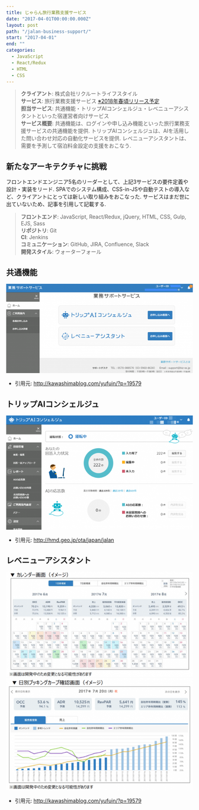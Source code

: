 ```yaml
---
title: じゃらん旅行業務支援サービス
date: "2017-04-01T00:00:00.000Z"
layout: post
path: "/jalan-business-support/"
start: "2017-04-01"
end: ""
categories:
  - JavaScript
  - React/Redux
  - HTML
  - CSS
---
```


> <b>クライアント</b>: 株式会社リクルートライフスタイル<br />
> <b>サービス</b>: 旅行業務支援サービス <a href="https://www.recruit-lifestyle.co.jp/news/travel/nw24240_20170619" target="blank">※2018年春頃リリース予定</a><br />
> <b>担当サービス</b>: 共通機能・トリップAIコンシェルジュ・レベニューアシスタントといった宿運営者向けサービス<br />
> <b>サービス概要</b>:
> 共通機能は、ログインや申し込み機能といった旅行業務支援サービスの共通機能を提供.
> トリップAIコンシェルジュは、AIを活用した問い合わせ対応の自動化サービスを提供.
> レベニューアシスタントは、需要を予測して宿泊料金設定の支援をおこなう.

<!--more-->

## 新たなアーキテクチャに挑戦
フロントエンドエンジニア5名のリーダーとして、上記3サービスの要件定義や設計・実装をリード.
SPAでのシステム構成、CSS-in-JSや自動テストの導入など、クライアントにとっては新しい取り組みをおこなった.
サービスはまだ世に出ていないため、記事を引用して記載する.

> <b>フロントエンド</b>: JavaScript, React/Redux, jQuery, HTML, CSS, Gulp, EJS, Sass<br />
> <b>リポジトリ</b>: Git<br />
> <b>CI</b>: Jenkins<br />
> <b>コミュニケーション</b>: GitHub, JIRA, Confluence, Slack<br />
> <b>開発スタイル</b>: ウォーターフォール

## 共通機能

<img src="./jlnbs-common.png" alt="共通機能" />

- 引用元: <a href="http://kawashimablog.com/yufuin/?p=19579" target="blank">http://kawashimablog.com/yufuin/?p=19579</a>

## トリップAIコンシェルジュ

<img src="./jlnbs-ai.png" alt="トリップAIコンシェルジュ" />

- 引用元: <a href="http://hmd.geo.jp/ota/japan/jalan" target="blank">http://hmd.geo.jp/ota/japan/jalan</a>

## レベニューアシスタント

<img src="./jlnbs-rev-calendar.png" alt="レベニューアシスタントのカレンダー" />

<img src="./jlnbs-rev-chart.png" alt="レベニューアシスタントのチャート" />

- 引用元: <a href="http://kawashimablog.com/yufuin/?p=19579" target="blank">http://kawashimablog.com/yufuin/?p=19579</a>
